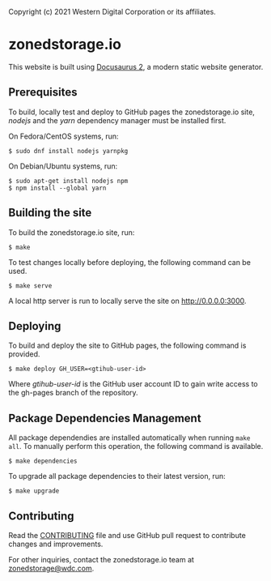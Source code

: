Copyright (c) 2021 Western Digital Corporation or its affiliates.

# zonedstorage.io

This website is built using [Docusaurus 2](https://docusaurus.io/), a modern
static website generator.

## Prerequisites

To build, locally test and deploy to GitHub pages the zonedstorage.io site,
*nodejs* and the *yarn* dependency manager must be installed first.

On Fedora/CentOS systems, run:

```
$ sudo dnf install nodejs yarnpkg
```

On Debian/Ubuntu systems, run:

```
$ sudo apt-get install nodejs npm
$ npm install --global yarn
```

## Building the site

To build the zonedstorage.io site, run:

```
$ make
```

To test changes locally before deploying, the following command can be used.

```
$ make serve
```

A local http server is run to locally serve the site on http://0.0.0.0:3000.

## Deploying

To build and deploy the site to GitHub pages, the following command is provided.

```
$ make deploy GH_USER=<gtihub-user-id>
```

Where *gtihub-user-id* is the GitHub user account ID to gain write access to
the gh-pages branch of the repository.

## Package Dependencies Management

All package dependendies are installed automatically when running `make all`.
To manually perform this operation, the following command is available.

```
$ make dependencies
```

To upgrade all package dependencies to their latest version, run:

```
$ make upgrade
```

## Contributing

Read the [CONTRIBUTING](CONTRIBUTING) file and use GitHub pull request to
contribute changes and improvements.

For other inquiries, contact the zonedstorage.io team at zonedstorage@wdc.com.
